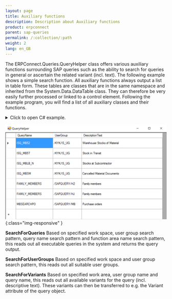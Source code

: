 ```yaml
---
layout: page
title: Auxiliary functions
description: Description about Auxiliary functions
product: erpconnect
parent: sap-queries
permalink: /:collection/:path
weight: 2
lang: en_GB
---
```


The ERPConnect.Queries.QueryHelper class offers various auxiliary functions surrounding SAP queries such as the ability to search for queries in general or ascertain the related variant (incl. text). The following example shows a simple search function. All auxiliary functions always output a list in table form. These tables are classes that are in the same namespace and inherited from the System.Data.DataTable class. They can therefore be very easily further processed or linked to a control element. Following the example program, you will find a list of all auxiliary classes and their functions.

<details>
<summary>Click to open C# example.</summary>
{% highlight csharp %}
using ERPConnect;  
using ERPConnect.Queries;  
using ERPConnect.Queries.QueryHelper;  
    
using(R3Connection con = new R3Connection("host", 11, "RFCTestUser", "pass01", "EN", "800"))  
{
    con.Open();  
        
    QueryHelper qh = new QueryHelper(con);  
    SearchResultQueryDataTable ret =  
    qh.SearchForQueries(WorkSpace.GlobalArea,"","*MB*","");  
        
    FormQueryHelper f1 = new FormQueryHelper();  
    f1.dataGrid1.DataSource = ret;  
    f1.ShowDialog(); 
}
{% endhighlight %}
</details>

![AuxiliaryFunctions01](/img/content/AuxiliaryFunctions01.png){:class="img-responsive" }

**SearchForQueries**
Based on specified work space, user group search pattern, query name search pattern and function area name search pattern, this reads out all executable queries in the system and returns the query output.

**SearchForUserGroups**
Based on specified work space and user group search pattern, this reads out all suitable user groups.

**SearchForVariants**
Based on specified work area, user group name and query name, this reads out all available variants for the query (incl. descriptive text). These variants can then be transferred to e.g. the Variant attribute of the query object. 